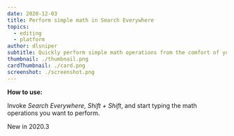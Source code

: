 ```yaml
---
date: 2020-12-03
title: Perform simple math in Search Everywhere
topics:
  - editing
  - platform
author: dlsniper
subtitle: Quickly perform simple math operations from the comfort of your IDE.
thumbnail: ./thumbnail.png
cardThumbnail: ./card.png
screenshot: ./screenshot.png
---
```

**How to use:**

Invoke _Search Everywhere_, _Shift + Shift_, and start typing the math operations you want to perform.

<span class="tag is-rounded">New in 2020.3</span>

